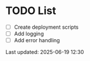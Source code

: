 # TODO List

- [ ] Create deployment scripts
- [ ] Add logging
- [ ] Add error handling

Last updated: 2025-06-19 12:30

